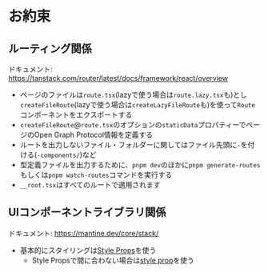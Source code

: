 # お約束

## ルーティング関係

ドキュメント: https://tanstack.com/router/latest/docs/framework/react/overview

- ページのファイルは`route.tsx`(lazyで使う場合は`route.lazy.tsx`も)とし\
  `createFileRoute`(lazyで使う場合は`createLazyFileRoute`も)を使って`Route`コンポーネントをエクスポートする
- `createFileRoute`@`route.tsx`のオプションの`staticData`プロパティーでページのOpen Graph Protocol情報を定義する
- ルートを出力しないファイル・フォルダーに関してはファイル先頭に`-`を付ける(`-components/`)など
- 型定義ファイルを出力するために、`pnpm dev`のほかに`pnpm generate-routes`もしくは`pnpm watch-routes`コマンドを実行する
- `__root.tsx`はすべてのルートで適用されます

## UIコンポーネントライブラリ関係

ドキュメント: https://mantine.dev/core/stack/

- 基本的にスタイリングは[Style Props](https://mantine.dev/styles/style-props/)を使う
  - Style Propsで間に合わない場合は[style prop](https://mantine.dev/styles/style/)を使う
